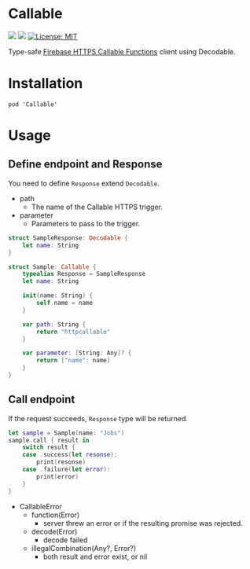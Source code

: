 # Callable

![](https://cocoapod-badges.herokuapp.com/v/Callable/badge.png)
![](https://cocoapod-badges.herokuapp.com/p/Callable/badge.png)
[![License: MIT](https://img.shields.io/badge/License-MIT-green.svg)](https://opensource.org/licenses/MIT)
<!-- [![Build Status](https://travis-ci.org/starhoshi/Callable.svg?branch=master)](https://travis-ci.org/starhoshi/Callable) -->

Type-safe [Firebase HTTPS Callable Functions](https://firebase.google.com/docs/functions/callable) client using Decodable.

# Installation

```
pod 'Callable'
```

# Usage

## Define endpoint and Response

You need to define `Response` extend `Decodable`.

* path
    * The name of the Callable HTTPS trigger.
* parameter
    * Parameters to pass to the trigger.

```swift
struct SampleResponse: Decodable {
    let name: String
}

struct Sample: Callable {
    typealias Response = SampleResponse
    let name: String

    init(name: String) {
        self.name = name
    }

    var path: String {
        return "httpcallable"
    }

    var parameter: [String: Any]? {
        return ["name": name]
    }
}
```

## Call endpoint

If the request succeeds, `Response` type will be returned.

```swift
let sample = Sample(name: "Jobs")
sample.call { result in
    switch result {
    case .success(let resonse):
        print(resonse)
    case .failure(let error):
        print(error)
    }
}
```


* CallableError
    * function(Error)
        * server threw an error or if the resulting promise was rejected.
    * decode(Error) 
        * decode failed
    * illegalCombination(Any?, Error?)
        * both result and error exist, or nil
